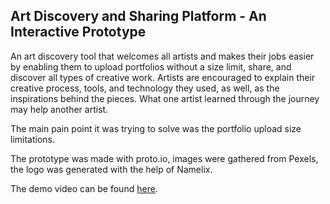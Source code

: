 ## Art Discovery and Sharing Platform - An Interactive Prototype

An art discovery tool that welcomes all artists and makes their jobs easier by enabling them to upload portfolios without a size limit, share, and discover all types of creative work. Artists are encouraged to explain their creative process, tools, and technology they used, as well, as the inspirations behind the pieces. What one artist learned through the journey may help another artist.

The main pain point it was trying to solve was the portfolio upload size limitations.

The prototype was made with proto.io, images were gathered from Pexels, the logo was generated with the help of Namelix. 

The demo video can be found [here](https://www.youtube.com/watch?v=fCvyTjLdaxU). 

